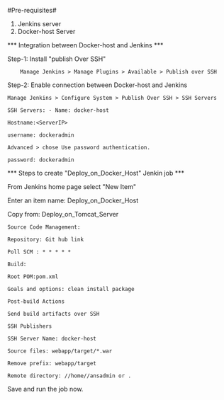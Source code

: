 

#Pre-requisites#

1. Jenkins server
2. Docker-host Server

*** Integration between Docker-host and Jenkins ***

Step-1: Install "publish Over SSH"

        Manage Jenkins > Manage Plugins > Available > Publish over SSH

Step-2: Enable connection between Docker-host and Jenkins

    Manage Jenkins > Configure System > Publish Over SSH > SSH Servers

    SSH Servers: - Name: docker-host

    Hostname:<ServerIP>

    username: dockeradmin

    Advanced > chose Use password authentication.

    password: dockeradmin

*** Steps to create "Deploy_on_Docker_Host" Jenkin job ***

From Jenkins home page select "New Item"

Enter an item name: Deploy_on_Docker_Host

Copy from: Deploy_on_Tomcat_Server

    Source Code Management:
    
    Repository: Git hub link
        
    Poll SCM : * * * * *

    Build:

    Root POM:pom.xml

    Goals and options: clean install package

    Post-build Actions
        
    Send build artifacts over SSH
            
    SSH Publishers
            
    SSH Server Name: docker-host
        
    Source files: webapp/target/*.war
    
    Remove prefix: webapp/target
                
    Remote directory: //home//ansadmin or .

Save and run the job now.
